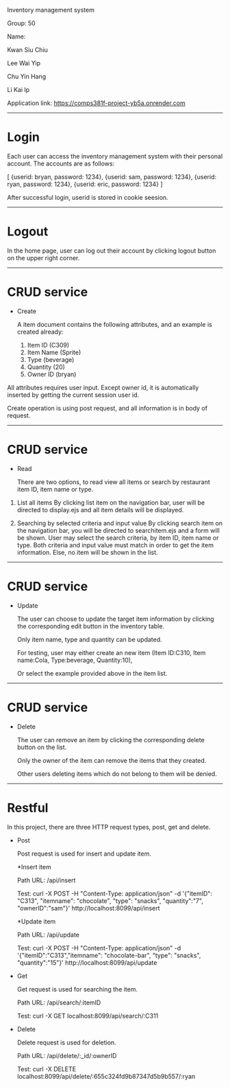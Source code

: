 Inventory management system

Group: 50

Name:

Kwan Siu Chiu

Lee Wai Yip

Chu Yin Hang

Li Kai Ip


Application link: https://comps381f-project-yb5a.onrender.com

********************************************
# Login
Each user can access the inventory management system with their personal account.
The accounts are as follows:

[
	{userid: bryan, password: 1234},
	{userid: sam, password: 1234},
	{userid: ryan, password: 1234},
	{userid: eric, password: 1234}
]

After successful login, userid is stored in cookie seesion.

********************************************
# Logout
In the home page, user can log out their account by clicking logout button on the upper right corner.

********************************************
# CRUD service
- Create
  
	A item document contains the following attributes, and an example is created already: 
	1)	Item ID (C309)
	2)	Item Name (Sprite)
	3)	Type (beverage)
	4)	Quantity (20)
	5)	Owner ID (bryan)

All attributes requires user input. Except owner id, it is automatically inserted by getting the current session user id.

Create operation is using post request, and all information is in body of request.

********************************************
# CRUD service
- Read

  There are two options, to read view all items or search by restaurant item ID, item name or type.

1) List all items
	By clicking list item on the navigation bar, user will be directed to display.ejs and all item details will be displayed.

2) Searching by selected criteria and input value
	By clicking search item on the navigation bar, you will be directed to searchitem.ejs and a form will be shown.
	User may select the search criteria, by item ID, item name or type.
	Both criteria and input value must match in order to get the item information.
	Else, no item will be shown in the list.

********************************************
# CRUD service
- Update

	The user can choose to update the target item information by clicking the corresponding edit button in the inventory table.

	Only item name, type and quantity can be updated. 

	For testing, user may either create an new item (Item ID:C310, Item name:Cola, Type:beverage, Quantity:10),

	Or select the example provided above in the item list.

********************************************
# CRUD service
- Delete

	The user can remove an item by clicking the corresponding delete button on the list.

	Only the owner of the item can remove the items that they created.

	Other users deleting items which do not belong to them will be denied.

********************************************
# Restful
In this project, there are three HTTP request types, post, get and delete.
- Post

	Post request is used for insert and update item.

	*Insert item
  
	Path URL: /api/insert

	Test: curl -X POST -H "Content-Type: application/json" -d '{"itemID": "C313", "itemname": "chocolate", "type": "snacks", "quantity":"7", "ownerID":"sam"}' http://localhost:8099/api/insert

	*Update item
  
  	Path URL: /api/update
  
  	Test: curl -X POST -H "Content-Type: application/json" -d '{"itemID":"C313","itemname": "chocolate-bar", "type": "snacks", "quantity":"15"}' http://localhost:8099/api/update

- Get

	Get request is used for searching the item.

	Path URL: /api/search/:itemID

	Test: curl -X GET localhost:8099/api/search/:C311

- Delete

	Delete request is used for deletion.

	Path URL: /api/delete/:_id/:ownerID

	Test: curl -X DELETE localhost:8099/api/delete/:655c324fd9b87347d5b9b557/:ryan

